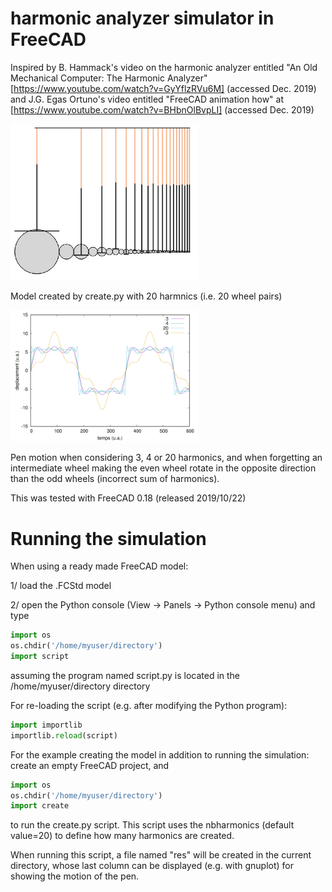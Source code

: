 # harmonic analyzer simulator in FreeCAD

Inspired by B. Hammack's video on the harmonic analyzer entitled "An Old Mechanical Computer: The Harmonic Analyzer" 
[https://www.youtube.com/watch?v=GyYflzRVu6M] (accessed Dec. 2019) and J.G. Egas Ortuno's video entitled "FreeCAD animation 
how" at [https://www.youtube.com/watch?v=BHbnOlBvpLI] (accessed Dec. 2019)

<img src="20.png" width="300">

Model created by create.py with 20 harmnics (i.e. 20 wheel pairs)

<img src="simulation.png" width="300">

Pen motion when considering 3, 4 or 20 harmonics, and when forgetting an intermediate wheel making the even wheel rotate in the opposite direction than the odd wheels (incorrect sum of harmonics).

This was tested with FreeCAD 0.18 (released 2019/10/22)

# Running the simulation

When using a ready made FreeCAD model:

1/ load the .FCStd model

2/ open the Python console (View → Panels → Python console menu) and type

```python
import os
os.chdir('/home/myuser/directory')
import script
```
assuming the program named script.py is located in the /home/myuser/directory directory

For re-loading the script (e.g. after modifying the Python program):
```python
import importlib
importlib.reload(script)
```

For the example creating the model in addition to running the simulation: create an empty FreeCAD project, and
```python
import os
os.chdir('/home/myuser/directory')
import create
```
to run the create.py script. This script uses the nbharmonics (default value=20) to define how many harmonics are created.

When running this script, a file named "res" will be created in the current directory, whose last column can be displayed (e.g. with gnuplot) for showing the motion of the pen.
